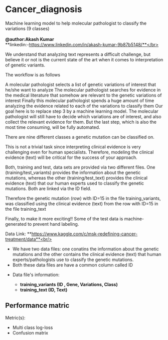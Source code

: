# Cancer_diagnosis
Machine learning model to help  molecular pathologist to classify the variations (9 classes)</br></br>
**@author:Akash Kumar**</br>
**linkedin:-https://www.linkedin.com/in/akash-kumar-9b87b5148/**</br></br>


We understand that analyzing text represents a difficult challenge, but believe it or not is the current state of the art when it comes to interpretation of genetic variants.

The workflow is as follows

A molecular pathologist selects a list of genetic variations of interest that he/she want to analyze
The molecular pathologist searches for evidence in the medical literature that somehow are relevant to the genetic variations of interest
Finally this molecular pathologist spends a huge amount of time analyzing the evidence related to each of the variations to classify them
Our goal here is to replace step 3 by a machine learning model. The molecular pathologist will still have to decide which variations are of interest, and also collect the relevant evidence for them. But the last step, which is also the most time consuming, will be fully automated.


There are nine different classes a genetic mutation can be classified on.

This is not a trivial task since interpreting clinical evidence is very challenging even for human specialists. Therefore, modeling the clinical evidence (text) will be critical for the success of your approach.

Both, training and test, data sets are provided via two different files. One (training/test_variants) provides the information about the genetic mutations, whereas the other (training/test_text) provides the clinical evidence (text) that our human experts used to classify the genetic mutations. Both are linked via the ID field.

Therefore the genetic mutation (row) with ID=15 in the file training_variants, was classified using the clinical evidence (text) from the row with ID=15 in the file training_text

Finally, to make it more exciting!! Some of the test data is machine-generated to prevent hand labeling.



Data Link: **https://www.kaggle.com/c/msk-redefining-cancer-treatment/data**<br/>

- We have two data files: one conatins the information about the genetic mutations and the other contains the clinical evidence (text) that  human experts/pathologists use to classify the genetic mutations. 
- Both these data files are have a common column called ID
- <p> 
    Data file's information:
    <ul> 
        <li>
        <b>training_variants (ID , Gene, Variations, Class)</b>
        </li>
        <li>
            <b>training_text (ID, Text)</b>
        </li>
    </ul>
</p>


<h2>Performance matric</h2>

Metric(s): 
* Multi class log-loss 
* Confusion matrix 




